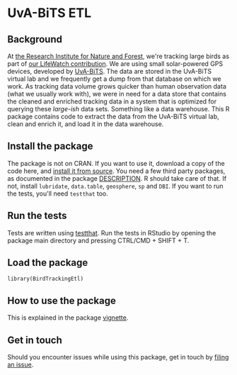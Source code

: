 # UvA-BiTS ETL

## Background

At [the Research Institute for Nature and Forest](http://www.inbo.be), we're tracking large birds as part of [our LifeWatch contribution](http://lifewatch.inbo.be). We are using small solar-powered GPS devices, developed by [UvA-BiTS](http://www.uva-bits.nl). The data are stored in the UvA-BiTS virtual lab and we frequently get a dump from that database on which we work. As tracking data volume grows quicker than human observation data (what we usually work with), we were in need for a data store that contains the cleaned and enriched tracking data in a system that is optimized for querying these *large-ish* data sets. Something like a data warehouse. This R package contains code to extract the data from the UvA-BiTS virtual lab, clean and enrich it, and load it in the data warehouse.

## Install the package

The package is not on CRAN. If you want to use it, download a copy of the code here, and [install it from source](http://stackoverflow.com/questions/1474081/how-do-i-install-an-r-package-from-source). You need a few third party packages, as documented in the package [DESCRIPTION](./DESCRIPTION). R should take care of that. If not, install `lubridate`, `data.table`, `geosphere`, `sp` and `DBI`. If you want to run the tests, you'll need `testthat` too.

## Run the tests

Tests are written using [testthat](https://github.com/hadley/testthat). Run the tests in RStudio by opening the package main directory and pressing CTRL/CMD + SHIFT + T.

## Load the package

```
library(BirdTrackingEtl)
```

## How to use the package

This is explained in the package [vignette](./vignettes/bird-tracking-etl.Rmd).

## Get in touch

Should you encounter issues while using this package, get in touch by [filing an issue](https://github.com/LifeWatchINBO/bird-tracking-etl/issues).
